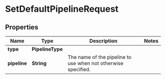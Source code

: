 # SetDefaultPipelineRequest

## Properties

Name | Type | Description | Notes
------------ | ------------- | ------------- | -------------
**type** | **PipelineType** |  |
**pipeline** | **String** | The name of the pipeline to use when not otherwise specified. | 



